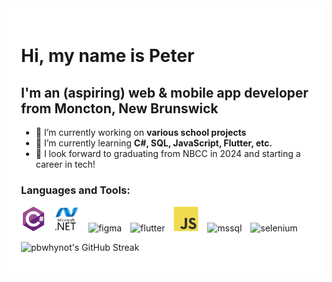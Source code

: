 <div style="background-color: white; padding: 20px;">
  
  # Hi, my name is Peter
  ## I'm an (aspiring) web & mobile app developer from Moncton, New Brunswick

  - 🔭 I’m currently working on **various school projects**
  - 🌱 I’m currently learning **C#, SQL, JavaScript, Flutter, etc.**
  - 🤝 I look forward to graduating from NBCC in 2024 and starting a career in tech!

  ### Languages and Tools:
  <img src="https://raw.githubusercontent.com/devicons/devicon/master/icons/csharp/csharp-original.svg" alt="csharp" width="40" height="40" style="margin-right: 10px;">
  <img src="https://raw.githubusercontent.com/devicons/devicon/master/icons/dot-net/dot-net-original-wordmark.svg" alt="dotnet" width="40" height="40" style="margin-right: 10px;">
  <img src="https://www.vectorlogo.zone/logos/figma/figma-icon.svg" alt="figma" width="40" height="40" style="margin-right: 10px;">
  <img src="https://www.vectorlogo.zone/logos/flutterio/flutterio-icon.svg" alt="flutter" width="40" height="40" style="margin-right: 10px;">
  <img src="https://raw.githubusercontent.com/devicons/devicon/master/icons/javascript/javascript-original.svg" alt="javascript" width="40" height="40" style="margin-right: 10px;">
  <img src="https://www.svgrepo.com/show/303229/microsoft-sql-server-logo.svg" alt="mssql" width="40" height="40" style="margin-right: 10px;">
  <img src="https://raw.githubusercontent.com/detain/svg-logos/780f25886640cef088af994181646db2f6b1a3f8/svg/selenium-logo.svg" alt="selenium" width="40" height="40" style="margin-right: 10px;">

  ![pbwhynot's GitHub Streak](https://github-readme-streak-stats.herokuapp.com/?user=pbwhynot)
  
</div>





